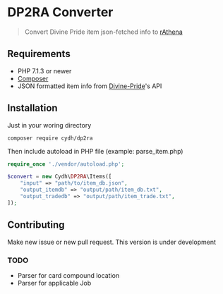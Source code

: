 # DP2RA Converter

> Convert Divine Pride item json-fetched info to [rAthena](https://github.com/rathena/rathena)

## Requirements

  * PHP 7.1.3 or newer
  * [Composer](https://getcomposer.org/download/)
  * JSON formatted item info from [Divine-Pride](https://www.divine-pride.net/api)'s API

## Installation

Just in your woring directory

```
composer require cydh/dp2ra
```

Then include autoload in PHP file (example: parse_item.php)

```php
require_once './vendor/autoload.php';

$convert = new Cydh\DP2RA\Items([
    "input" => "path/to/item_db.json",
    "output_itemdb" => "output/path/item_db.txt",
    "output_tradedb" => "output/path/item_trade.txt",
]);
```

## Contributing

Make new issue or new pull request. This version is under development

### TODO
  * Parser for card compound location
  * Parser for applicable Job
